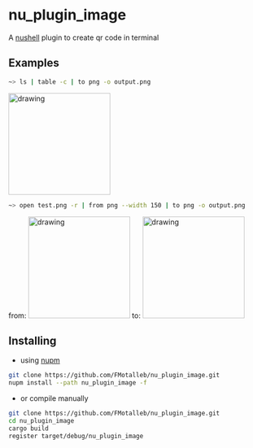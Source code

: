 # nu_plugin_image

A [nushell](https://www.nushell.sh/) plugin to create qr code in terminal

## Examples

```bash
~> ls | table -c | to png -o output.png
```

<img src="https://github.com/FMotalleb/nu_plugin_image/assets/30149519/faab9f4f-8935-4c0e-afd7-9fd7c5c6eccc" alt="drawing" width="200"/>

```bash
~> open test.png -r | from png --width 150 | to png -o output.png
```

from: <img src="https://github.com/FMotalleb/nu_plugin_image/assets/30149519/73e20721-dec0-4604-8f10-c5b36fbad389" alt="drawing" width="200"/>
to:  <img src="https://github.com/FMotalleb/nu_plugin_image/assets/30149519/c3258e71-e42f-483a-b8c8-6fcb3af82e78" alt="drawing" width="200"/>

## Installing

* using [nupm](https://github.com/nushell/nupm)

```bash
git clone https://github.com/FMotalleb/nu_plugin_image.git
nupm install --path nu_plugin_image -f
```

* or compile manually

```bash
git clone https://github.com/FMotalleb/nu_plugin_image.git
cd nu_plugin_image
cargo build
register target/debug/nu_plugin_image
```
